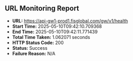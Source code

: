 ## URL Monitoring Report

- **URL:** https://api-gw1-prod1.fisglobal.com/gw/v1/health
- **Start Time:** 2025-05-10T09:42:10.709368
- **End Time:** 2025-05-10T09:42:11.771439
- **Total Time Taken:** 1.062071 seconds
- **HTTP Status Code:** 200
- **Status:** Success
- **Failure Reason:** N/A
